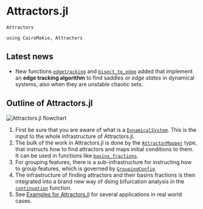 # Attractors.jl

```@docs
Attractors
```

```@setup MAIN
using CairoMakie, Attractors
```

## Latest news

- New functions [`edgetracking`](@ref) and [`bisect_to_edge`](@ref) added that implement an **edge tracking algorithm** to find saddles or *edge states* in dynamical systems, also when they are unstable chaotic sets.

## Outline of Attractors.jl

![Attractors.jl flowchart](https://github.com/JuliaDynamics/JuliaDynamics/blob/master/videos/attractors/attractorsjl_overview.png?raw=true)


1. First be sure that you are aware of what is a [`DynamicalSystem`](@ref). This is the input to the whole infrastructure of Attractors.jl.
2. The bulk of the work in Attractors.jl is done by the [`AttractorMapper`](@ref) type, that instructs how to find attractors and maps initial conditions to them. It can be used in functions like [`basins_fractions`](@ref).
3. For grouping features, there is a sub-infrastructure for instructing how to group features, which is governed by [`GroupingConfig`](@ref).
4. The infrastructure of finding attractors and their basins fractions is then integrated into a brand new way of doing bifurcation analysis in the [`continuation`](@ref) function.
5. See [Examples for Attractors.jl](@ref) for several applications in real world cases.
